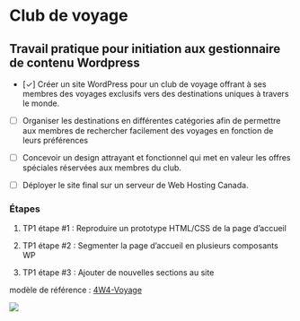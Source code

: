 # Club de voyage

## Travail pratique pour initiation aux gestionnaire de contenu Wordpress

- [✓] Créer un site WordPress pour un club de voyage offrant à ses membres des voyages exclusifs vers des destinations uniques à travers le monde.
- [ ] Organiser les destinations en différentes catégories afin de permettre aux membres de rechercher facilement des voyages en fonction de leurs préférences
- [ ] Concevoir un design attrayant et fonctionnel qui met en valeur les offres spéciales réservées aux membres du club.
- [ ] Déployer le site final sur un serveur de Web Hosting Canada.



### Étapes

1. TP1 étape #1 : Reproduire un prototype HTML/CSS de la page d’accueil

2. TP1 étape #2 : Segmenter la page d’accueil en plusieurs composants WP

3. TP1 étape #3 : Ajouter de nouvelles sections au site





modèle de référence : [4W4-Voyage](https://eddytuto.github.io/h25-4w4-gr1/)

![](assets/images/exemple-maquette.png)